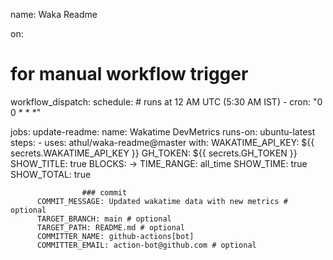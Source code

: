name: Waka Readme

on:
  # for manual workflow trigger
  workflow_dispatch:
  schedule:
    # runs at 12 AM UTC (5:30 AM IST)
    - cron: "0 0 * * *"

jobs:
  update-readme:
    name: Wakatime DevMetrics
    runs-on: ubuntu-latest
    steps:
      - uses: athul/waka-readme@master
        with:
          WAKATIME_API_KEY: ${{ secrets.WAKATIME_API_KEY }}
          GH_TOKEN: ${{ secrets.GH_TOKEN }}
          SHOW_TITLE: true
          BLOCKS: ->
          TIME_RANGE: all_time
          SHOW_TIME: true
          SHOW_TOTAL: true

                    ### commit
          COMMIT_MESSAGE: Updated wakatime data with new metrics # optional
          TARGET_BRANCH: main # optional
          TARGET_PATH: README.md # optional
          COMMITTER_NAME: github-actions[bot]
          COMMITTER_EMAIL: action-bot@github.com # optional
